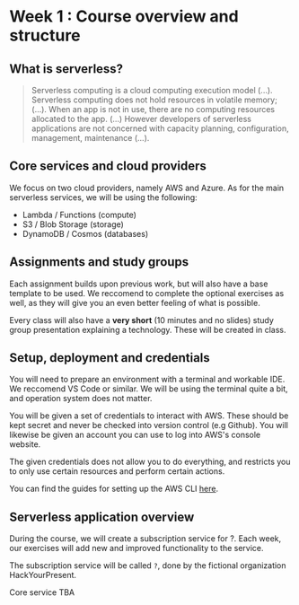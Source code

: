 # Week 1 : Course overview and structure

## What is serverless?

> Serverless computing is a cloud computing execution model (...). Serverless computing does not hold resources in volatile memory; (...). When an app is not in use, there are no computing resources allocated to the app. (...) However developers of serverless applications are not concerned with capacity planning, configuration, management, maintenance (...).

## Core services and cloud providers

We focus on two cloud providers, namely AWS and Azure.
As for the main serverless services, we will be using the following:

- Lambda / Functions (compute)
- S3 / Blob Storage (storage)
- DynamoDB / Cosmos (databases)

## Assignments and study groups

Each assignment builds upon previous work, but will also have a base template to be used. We reccomend to complete the optional exercises as well, as they will give you an even better feeling of what is possible.

Every class will also have a **very short** (10 minutes and no slides) study group presentation explaining a technology. These will be created in class.

## Setup, deployment and credentials

You will need to prepare an environment with a terminal and workable IDE. We reccomend VS Code or similar. We will be using the terminal quite a bit, and operation system does not matter.

You will be given a set of credentials to interact with AWS. These should be kept secret and never be checked into version control (e.g Github). You will likewise be given an account you can use to log into AWS's console website.

The given credentials does not allow you to do everything, and restricts you to only use certain resources and perform certain actions.

You can find the guides for setting up the AWS CLI [here](https://docs.aws.amazon.com/cli/latest/userguide/install-cliv2.html]).

## Serverless application overview

During the course, we will create a subscription service for ?. Each week, our exercises will add new and improved functionality to the service.

The subscription service will be called `?`, done by the fictional organization HackYourPresent.

Core service TBA
